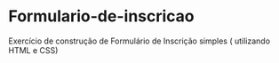 # Formulario-de-inscricao
Exercício de construção de Formulário de Inscrição  simples ( utilizando HTML e CSS)
